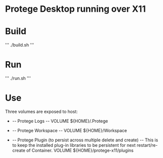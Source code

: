 # Protege Desktop running over X11

# Build
'''
./build.sh
'''

# Run
'''
./run.sh
'''

# Use
Three volumes are exposed to host:
* -- Protege Logs --
VOLUME ${HOME}/.Protege

* -- Protege Workspace --
VOLUME ${HOME}/Workspace

* -- Protege Plugin (to persist across multiple delete and create) --
This is to keep the installed plug-in libraries to be persistent for next restart/re-create of Container.
VOLUME ${HOME}/protege-x11/plugins
